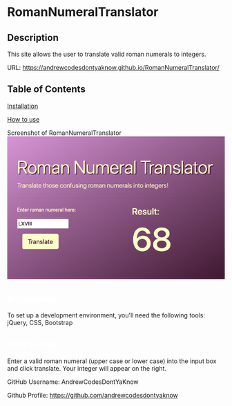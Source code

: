 # RomanNumeralTranslator

## Description
This site allows the user to translate valid roman numerals to integers.

URL: https://andrewcodesdontyaknow.github.io/RomanNumeralTranslator/
 
  ## Table of Contents

  <a href='#Installation'>Installation</a>

  <a href='#How to use'>How to use</a>
  
  
  Screenshot of RomanNumeralTranslator
  ![Screenshot](./img/translatorpic.png?)


  ## <a id='Installation' style='color:white;'>Installation</a>
  To set up a development environment, you'll need the following tools: jQuery, CSS, Bootstrap

  ## <a id='How to use' style='color:white;'>How to use</a>
Enter a valid roman numeral (upper case or lower case) into the input box and click translate. Your integer will appear on the right.


  GitHub Username: AndrewCodesDontYaKnow

  Github Profile: <a href='https://github.com/andrewcodesdontyaknow'>https://github.com/andrewcodesdontyaknow</a>
  

  <!-- Email: andrewsmith593@gmail.com -->




